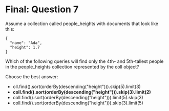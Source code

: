 # Final: Question 7

Assume a collection called people_heights with documents that look like this:

```
{
  "name": "Ada",
  "height": 1.7
}
```

Which of the following queries will find only the 4th- and 5th-tallest people in the people_heights collection represented by the coll object?

Choose the best answer:

- oll.find().sort(orderBy(descending("height"))).skip(5).limit(3)
- **coll.find().sort(orderBy(descending("height"))).skip(3).limit(2)**
- coll.find().sort(orderBy(descending("height"))).limit(5).skip(3)
- coll.find().sort(orderBy(descending("height"))).skip(3).limit(5)